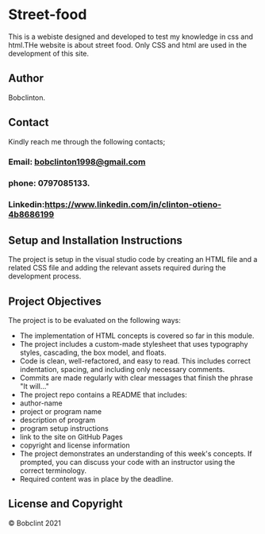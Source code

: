 # Street-food
This is a webiste designed and developed to test my  knowledge in css  and html.THe website is about street food. Only CSS and html are used in the development of this site.

## Author
Bobclinton.

 ## Contact
 Kindly reach me through the following contacts;

 ### Email: bobclinton1998@gmail.com
 ### phone: 0797085133.
 ### Linkedin:https://www.linkedin.com/in/clinton-otieno-4b8686199

 ## Setup and Installation Instructions
 The project is setup in the visual studio code by creating an HTML file and a related CSS file and adding the relevant assets required during the development process. 

 ## Project Objectives
 The project is to be evaluated on the following ways:


 * The implementation of HTML concepts is covered so far in this module.
 * The project includes a custom-made stylesheet that uses typography styles, cascading, the box     model, and floats.
 * Code is clean, well-refactored, and easy to read. This includes correct indentation, spacing, and including only necessary comments.
 * Commits are made regularly with clear messages that finish  the phrase "It will…"
 * The project repo contains a README that includes:
 * author-name
 * project or program name
 * description of program
 * program setup instructions
 * link to the site on GitHub Pages
 * copyright and license information
 * The project demonstrates an understanding of this week's concepts. If prompted, you can discuss your code with an instructor using the correct terminology.
 * Required content was in place by the deadline.

## License and Copyright
© Bobclint 2021
